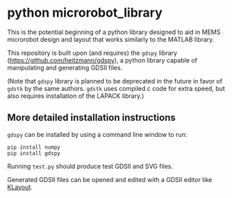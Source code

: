 # python microrobot_library

This is the potential beginning of a python library designed to aid in MEMS microrobot design and layout that works similarly to the MATLAB library.  

This repository is built upon (and requires) the `gdspy` library (https://github.com/heitzmann/gdspy), a python library capable of manipulating and generating GDSII files.

(Note that `gdspy` library is planned to be deprecated in the future in favor of `gdstk` by the same authors. `gdstk` uses compiled c code for extra speed, but also requires installation of the LAPACK library.)

## More detailed installation instructions

`gdspy` can be installed by using a command line window to run:

```
pip install numpy
pip install gdspy
```

Running `test.py` should produce test GDSII and SVG files.

Generated GDSII files can be opened and edited with a GDSII editor like [KLayout](https://klayout.de/).
